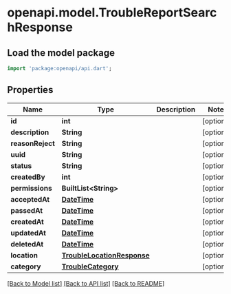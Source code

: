 # openapi.model.TroubleReportSearchResponse

## Load the model package
```dart
import 'package:openapi/api.dart';
```

## Properties
Name | Type | Description | Notes
------------ | ------------- | ------------- | -------------
**id** | **int** |  | [optional] 
**description** | **String** |  | [optional] 
**reasonReject** | **String** |  | [optional] 
**uuid** | **String** |  | [optional] 
**status** | **String** |  | [optional] 
**createdBy** | **int** |  | [optional] 
**permissions** | **BuiltList&lt;String&gt;** |  | [optional] 
**acceptedAt** | [**DateTime**](DateTime.md) |  | [optional] 
**passedAt** | [**DateTime**](DateTime.md) |  | [optional] 
**createdAt** | [**DateTime**](DateTime.md) |  | [optional] 
**updatedAt** | [**DateTime**](DateTime.md) |  | [optional] 
**deletedAt** | [**DateTime**](DateTime.md) |  | [optional] 
**location** | [**TroubleLocationResponse**](TroubleLocationResponse.md) |  | [optional] 
**category** | [**TroubleCategory**](TroubleCategory.md) |  | [optional] 

[[Back to Model list]](../README.md#documentation-for-models) [[Back to API list]](../README.md#documentation-for-api-endpoints) [[Back to README]](../README.md)


